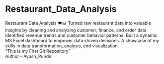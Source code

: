 # Restaurant_Data_Analysis
Restaurant Data Analysis 🍽️📊 Turned raw restaurant data into valuable insights by cleaning and analyzing customer, finance, and order data. Identified revenue trends and customer behavior patterns. Built a dynamic MS Excel dashboard to empower data-driven decisions. A showcase of my skills in data transformation, analysis, and visualization.
<br>
"This is my First Git Repository"
<br>
Author - Ayush_Pundir
